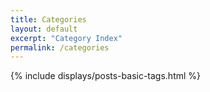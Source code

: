 ```yaml
---
title: Categories
layout: default
excerpt: "Category Index"
permalink: /categories
---
```


<div class="container">
	{% include displays/posts-basic-tags.html %}
</div>